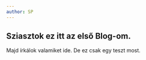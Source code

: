```yaml
---
author: SP
---
```


## Sziasztok ez itt az első Blog-om. 

Majd írkálok valamiket ide. De ez csak egy teszt most. 
